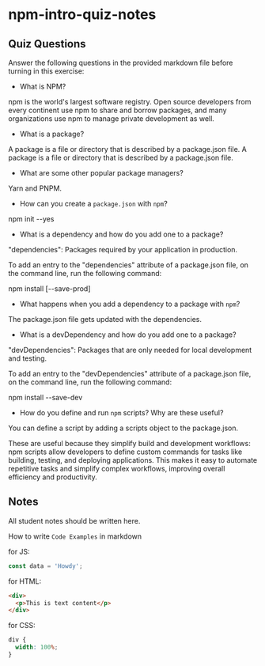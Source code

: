 # npm-intro-quiz-notes

## Quiz Questions

Answer the following questions in the provided markdown file before turning in this exercise:

- What is NPM?

npm is the world's largest software registry. Open source developers from every continent use npm to share and borrow packages, and many organizations use npm to manage private development as well.

- What is a package?

A package is a file or directory that is described by a package.json file. A package is a file or directory that is described by a package.json file.

- What are some other popular package managers?

Yarn and PNPM.

- How can you create a `package.json` with `npm`?

npm init --yes

- What is a dependency and how do you add one to a package?

"dependencies": Packages required by your application in production.

To add an entry to the "dependencies" attribute of a package.json file, on the command line, run the following command:

npm install <package-name> [--save-prod]

- What happens when you add a dependency to a package with `npm`?

The package.json file gets updated with the dependencies.

- What is a devDependency and how do you add one to a package?

"devDependencies": Packages that are only needed for local development and testing.

To add an entry to the "devDependencies" attribute of a package.json file, on the command line, run the following command:

npm install <package-name> --save-dev

- How do you define and run `npm` scripts? Why are these useful?

You can define a script by adding a scripts object to the package.json.

These are useful because they simplify build and development workflows: npm scripts allow developers to define custom commands for tasks like building, testing, and deploying applications. This makes it easy to automate repetitive tasks and simplify complex workflows, improving overall efficiency and productivity.

## Notes

All student notes should be written here.

How to write `Code Examples` in markdown

for JS:

```javascript
const data = 'Howdy';
```

for HTML:

```html
<div>
  <p>This is text content</p>
</div>
```

for CSS:

```css
div {
  width: 100%;
}
```

